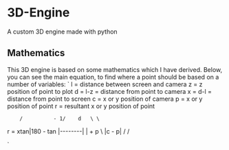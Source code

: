 # 3D-Engine
A custom 3D engine made with python

## Mathematics
This 3D engine is based on some mathematics which I have derived. Below, you can see the main equation, to find where a point should be based on a number of variables:
`
l = distance between screen and camera
z = z position of point to plot
d = l-z = distance from point to camera
x = d-l = distance from point to screen
c = x or y position of camera
p = x or y position of point
r = resultant x or y position of point

        /          - 1/    d   \ \     
r = xtan|180 - tan    |--------| | + p 
        \             \|c - p| / /     

`
